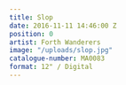 ```yaml
---
title: Slop
date: 2016-11-11 14:46:00 Z
position: 0
artist: Forth Wanderers
image: "/uploads/slop.jpg"
catalogue-number: MA0083
format: 12" / Digital
---
```


